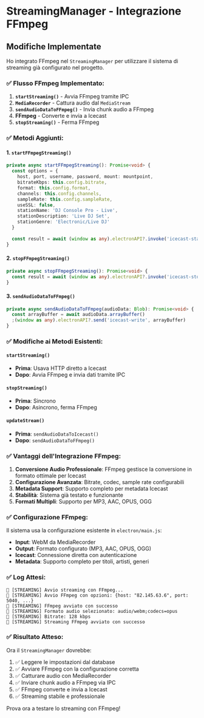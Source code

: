 # StreamingManager - Integrazione FFmpeg

## Modifiche Implementate

Ho integrato FFmpeg nel `StreamingManager` per utilizzare il sistema di streaming già configurato nel progetto.

### ✅ **Flusso FFmpeg Implementato:**

1. **`startStreaming()`** - Avvia FFmpeg tramite IPC
2. **`MediaRecorder`** - Cattura audio dal `MediaStream`
3. **`sendAudioDataToFFmpeg()`** - Invia chunk audio a FFmpeg
4. **FFmpeg** - Converte e invia a Icecast
5. **`stopStreaming()`** - Ferma FFmpeg

### ✅ **Metodi Aggiunti:**

#### 1. `startFFmpegStreaming()`
```typescript
private async startFFmpegStreaming(): Promise<void> {
  const options = {
    host, port, username, password, mount: mountpoint,
    bitrateKbps: this.config.bitrate,
    format: this.config.format,
    channels: this.config.channels,
    sampleRate: this.config.sampleRate,
    useSSL: false,
    stationName: 'DJ Console Pro - Live',
    stationDescription: 'Live DJ Set',
    stationGenre: 'Electronic/Live DJ'
  }
  
  const result = await (window as any).electronAPI?.invoke('icecast-start', options)
}
```

#### 2. `stopFFmpegStreaming()`
```typescript
private async stopFFmpegStreaming(): Promise<void> {
  const result = await (window as any).electronAPI?.invoke('icecast-stop')
}
```

#### 3. `sendAudioDataToFFmpeg()`
```typescript
private async sendAudioDataToFFmpeg(audioData: Blob): Promise<void> {
  const arrayBuffer = await audioData.arrayBuffer()
  ;(window as any).electronAPI?.send('icecast-write', arrayBuffer)
}
```

### ✅ **Modifiche ai Metodi Esistenti:**

#### `startStreaming()`
- **Prima**: Usava HTTP diretto a Icecast
- **Dopo**: Avvia FFmpeg e invia dati tramite IPC

#### `stopStreaming()`
- **Prima**: Sincrono
- **Dopo**: Asincrono, ferma FFmpeg

#### `updateStream()`
- **Prima**: `sendAudioDataToIcecast()`
- **Dopo**: `sendAudioDataToFFmpeg()`

### ✅ **Vantaggi dell'Integrazione FFmpeg:**

1. **Conversione Audio Professionale**: FFmpeg gestisce la conversione in formato ottimale per Icecast
2. **Configurazione Avanzata**: Bitrate, codec, sample rate configurabili
3. **Metadata Support**: Supporto completo per metadata Icecast
4. **Stabilità**: Sistema già testato e funzionante
5. **Formati Multipli**: Supporto per MP3, AAC, OPUS, OGG

### ✅ **Configurazione FFmpeg:**

Il sistema usa la configurazione esistente in `electron/main.js`:
- **Input**: WebM da MediaRecorder
- **Output**: Formato configurato (MP3, AAC, OPUS, OGG)
- **Icecast**: Connessione diretta con autenticazione
- **Metadata**: Supporto completo per titoli, artisti, generi

### ✅ **Log Attesi:**

```
📡 [STREAMING] Avvio streaming con FFmpeg...
📡 [STREAMING] Avvio FFmpeg con opzioni: {host: "82.145.63.6", port: 5040, ...}
📡 [STREAMING] FFmpeg avviato con successo
📡 [STREAMING] Formato audio selezionato: audio/webm;codecs=opus
📡 [STREAMING] Bitrate: 128 kbps
📡 [STREAMING] Streaming FFmpeg avviato con successo
```

### ✅ **Risultato Atteso:**

Ora il `StreamingManager` dovrebbe:
1. ✅ Leggere le impostazioni dal database
2. ✅ Avviare FFmpeg con la configurazione corretta
3. ✅ Catturare audio con MediaRecorder
4. ✅ Inviare chunk audio a FFmpeg via IPC
5. ✅ FFmpeg converte e invia a Icecast
6. ✅ Streaming stabile e professionale

Prova ora a testare lo streaming con FFmpeg!
